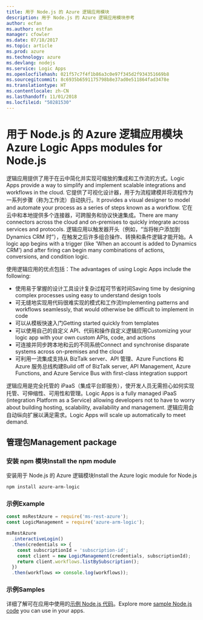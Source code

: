 ```yaml
---
title: 用于 Node.js 的 Azure 逻辑应用模块
description: 用于 Node.js 的 Azure 逻辑应用模块参考
author: ecfan
ms.author: estfan
manager: cfowler
ms.date: 07/18/2017
ms.topic: article
ms.prod: azure
ms.technology: azure
ms.devlang: nodejs
ms.service: Logic Apps
ms.openlocfilehash: 021f57c7f4f1b86a3c0e97f345d2f934351669b8
ms.sourcegitcommit: 8c6935b6591175798b8e37ad0e511864fad3478e
ms.translationtype: HT
ms.contentlocale: zh-CN
ms.lasthandoff: 11/01/2018
ms.locfileid: "50281530"
---
```

# <a name="azure-logic-apps-modules-for-nodejs"></a><span data-ttu-id="b8eb6-103">用于 Node.js 的 Azure 逻辑应用模块</span><span class="sxs-lookup"><span data-stu-id="b8eb6-103">Azure Logic Apps modules for Node.js</span></span>

<span data-ttu-id="b8eb6-104">逻辑应用提供了用于在云中简化并实现可缩放的集成和工作流的方式。</span><span class="sxs-lookup"><span data-stu-id="b8eb6-104">Logic Apps provide a way to simplify and implement scalable integrations and workflows in the cloud.</span></span> <span data-ttu-id="b8eb6-105">它提供了可视化设计器，用于为流程建模并将流程作为一系列步骤（称为工作流）自动执行。</span><span class="sxs-lookup"><span data-stu-id="b8eb6-105">It provides a visual designer to model and automate your process as a series of steps known as a workflow.</span></span> <span data-ttu-id="b8eb6-106">它在云中和本地提供多个连接器，可跨服务和协议快速集成。</span><span class="sxs-lookup"><span data-stu-id="b8eb6-106">There are many connectors across the cloud and on-premises to quickly integrate across services and protocols.</span></span> <span data-ttu-id="b8eb6-107">逻辑应用以触发器开头（例如，“当将帐户添加到 Dynamics CRM 时”），在触发之后许多组合操作、转换和条件逻辑才能开始。</span><span class="sxs-lookup"><span data-stu-id="b8eb6-107">A logic app begins with a trigger (like 'When an account is added to Dynamics CRM') and after firing can begin many combinations of actions, conversions, and condition logic.</span></span>

<span data-ttu-id="b8eb6-108">使用逻辑应用的优点包括：</span><span class="sxs-lookup"><span data-stu-id="b8eb6-108">The advantages of using Logic Apps include the following:</span></span>
- <span data-ttu-id="b8eb6-109">使用易于掌握的设计工具设计复杂过程可节省时间</span><span class="sxs-lookup"><span data-stu-id="b8eb6-109">Saving time by designing complex processes using easy to understand design tools</span></span>
- <span data-ttu-id="b8eb6-110">可无缝地实现用代码很难实现的模式和工作流</span><span class="sxs-lookup"><span data-stu-id="b8eb6-110">Implementing patterns and workflows seamlessly, that would otherwise be difficult to implement in code</span></span>
- <span data-ttu-id="b8eb6-111">可以从模板快速入门</span><span class="sxs-lookup"><span data-stu-id="b8eb6-111">Getting started quickly from templates</span></span>
- <span data-ttu-id="b8eb6-112">可以使用自己的自定义 API、代码和操作自定义逻辑应用</span><span class="sxs-lookup"><span data-stu-id="b8eb6-112">Customizing your logic app with your own custom APIs, code, and actions</span></span>
- <span data-ttu-id="b8eb6-113">可连接并同步跨本地和云的不同系统</span><span class="sxs-lookup"><span data-stu-id="b8eb6-113">Connect and synchronise disparate systems across on-premises and the cloud</span></span>
- <span data-ttu-id="b8eb6-114">可利用一流集成支持从 BizTalk server、API 管理、Azure Functions 和 Azure 服务总线构建</span><span class="sxs-lookup"><span data-stu-id="b8eb6-114">Build off of BizTalk server, API Management, Azure Functions, and Azure Service Bus with first-class integration support</span></span>

<span data-ttu-id="b8eb6-115">逻辑应用是完全托管的 iPaaS（集成平台即服务），使开发人员无需担心如何实现托管、可伸缩性、可用性和管理。</span><span class="sxs-lookup"><span data-stu-id="b8eb6-115">Logic Apps is a fully managed iPaaS (integration Platform as a Service) allowing developers not to have to worry about building hosting, scalability, availability and management.</span></span> <span data-ttu-id="b8eb6-116">逻辑应用会自动纵向扩展以满足需求。</span><span class="sxs-lookup"><span data-stu-id="b8eb6-116">Logic Apps will scale up automatically to meet demand.</span></span>

## <a name="management-package"></a><span data-ttu-id="b8eb6-117">管理包</span><span class="sxs-lookup"><span data-stu-id="b8eb6-117">Management package</span></span>

### <a name="install-the-npm-module"></a><span data-ttu-id="b8eb6-118">安装 npm 模块</span><span class="sxs-lookup"><span data-stu-id="b8eb6-118">Install the npm module</span></span>

<span data-ttu-id="b8eb6-119">安装用于 Node.js 的 Azure 逻辑模块</span><span class="sxs-lookup"><span data-stu-id="b8eb6-119">Install the Azure logic module for Node.js</span></span>

```bash
npm install azure-arm-logic
```

### <a name="example"></a><span data-ttu-id="b8eb6-120">示例</span><span class="sxs-lookup"><span data-stu-id="b8eb6-120">Example</span></span>

```javascript
const msRestAzure = require('ms-rest-azure');
const LogicManagement = require('azure-arm-logic');

msRestAzure
  .interactiveLogin()
  .then(credentials => {
    const subscriptionId = 'subscription-id';
    const client = new LogicManagement(credentials, subscriptionId);
    return client.workflows.listBySubscription();
  })
  .then(workflows => console.log(workflows));
```

### <a name="samples"></a><span data-ttu-id="b8eb6-121">示例</span><span class="sxs-lookup"><span data-stu-id="b8eb6-121">Samples</span></span>

<span data-ttu-id="b8eb6-122">详细了解可在应用中使用的[示例 Node.js 代码](https://azure.microsoft.com/resources/samples/?platform=nodejs)。</span><span class="sxs-lookup"><span data-stu-id="b8eb6-122">Explore more [sample Node.js code](https://azure.microsoft.com/resources/samples/?platform=nodejs) you can use in your apps.</span></span>
